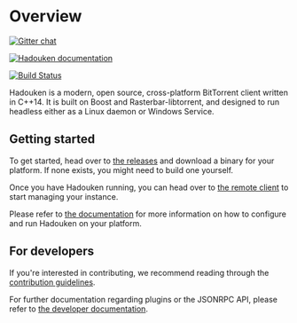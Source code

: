 # Overview

[![Gitter chat](https://badges.gitter.im/Join%20Chat.svg)](https://gitter.im/hadouken/hadouken)

[![Hadouken documentation](https://readthedocs.org/projects/hadouken/badge/)](http://docs.hdkn.net)

[![Build Status](https://travis-ci.org/hadouken/hadouken.svg?branch=develop)](https://travis-ci.org/hadouken/hadouken)

Hadouken is a modern, open source, cross-platform BitTorrent client written in
C++14. It is built on Boost and Rasterbar-libtorrent, and designed to run
headless either as a Linux daemon or Windows Service.

## Getting started

To get started, head over to [the releases](https://github.com/hadouken/hadouken/releases)
and download a binary for your platform. If none exists, you might need to
build one yourself.

Once you have Hadouken running, you can head over to
[the remote client](http://remote.hdkn.net) to start managing your instance.

Please refer to [the documentation](http://docs.hdkn.net) for more information
on how to configure and run Hadouken on your platform.

## For developers

If you're interested in contributing, we recommend reading through the
[contribution guidelines](CONTRIBUTING.md).

For further documentation regarding plugins or the JSONRPC API, please refer
to [the developer documentation](http://docs.hdkn.net/en/latest/for-developers.html).
